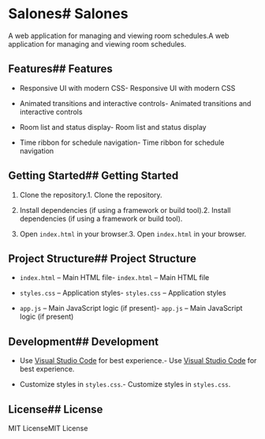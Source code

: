# Salones# Salones



A web application for managing and viewing room schedules.A web application for managing and viewing room schedules.



## Features## Features



- Responsive UI with modern CSS- Responsive UI with modern CSS

- Animated transitions and interactive controls- Animated transitions and interactive controls

- Room list and status display- Room list and status display

- Time ribbon for schedule navigation- Time ribbon for schedule navigation



## Getting Started## Getting Started



1. Clone the repository.1. Clone the repository.

2. Install dependencies (if using a framework or build tool).2. Install dependencies (if using a framework or build tool).

3. Open `index.html` in your browser.3. Open `index.html` in your browser.



## Project Structure## Project Structure



- `index.html` – Main HTML file- `index.html` – Main HTML file

- `styles.css` – Application styles- `styles.css` – Application styles

- `app.js` – Main JavaScript logic (if present)- `app.js` – Main JavaScript logic (if present)



## Development## Development



- Use [Visual Studio Code](https://code.visualstudio.com/) for best experience.- Use [Visual Studio Code](https://code.visualstudio.com/) for best experience.

- Customize styles in `styles.css`.- Customize styles in `styles.css`.



## License## License



MIT LicenseMIT License

